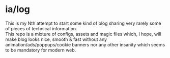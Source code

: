 # ia/log

This is my Nth attempt to start some kind of blog sharing very rarely some of pieces of technical information.  
This repo is a mixture of configs, assets and magic files which, I hope,
will make blog looks nice, smooth & fast without any animation/ads/poppups/cookie banners nor any other insanity which seems to be mandatory for modern web.

